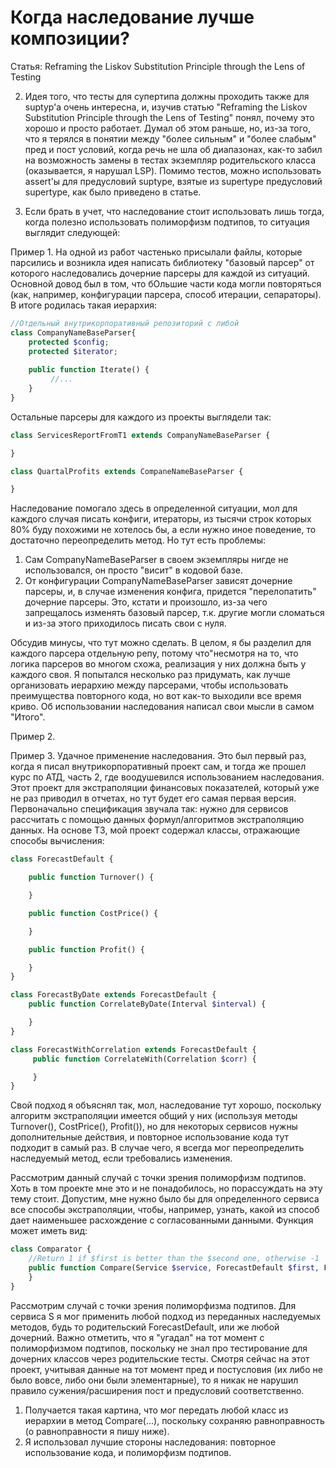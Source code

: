 # Когда наследование лучше композиции?

Статья: Reframing the Liskov Substitution Principle through the Lens of Testing

2. Идея того, что тесты для супертипа должны проходить также для suptyp'а очень интересна, и, изучив статью "Reframing the Liskov Substitution Principle through
the Lens of Testing" понял, почему это хорошо и просто работает. Думал об этом раньше, но, из-за того, что я терялся в понятии между "более сильным" и "более слабым" пред и пост условий, когда
речь не шла об диапазонах, как-то забил на возможность замены в тестах экземпляр родительского класса (оказывается, я нарушал LSP). Помимо тестов, можно использовать assert'ы для
предусловий suptype, взятые из supertype предусловий supertype, как было приведено в статье.

3. Если брать в учет, что наследование стоит использовать лишь тогда, когда полезно использовать полиморфизм подтипов, то ситуация выглядит следующей: 

Пример 1.
На одной из работ частенько присылали файлы, которые парсились и возникла идея написать библиотеку "базовый парсер" от которого наследовались дочерние парсеры для каждой из ситуаций.
Основной довод был в том, что бОльшие части кода могли повторяться (как, например, конфигурации парсера, способ итерации, сепараторы). В итоге родилась такая иерархия:

```php
//Отдельный внутрикорпоративный репозиторий с либой
class CompanyNameBaseParser{
    protected $config;
    protected $iterator;
    
    public function Iterate() {
         //...
    }
}
``` 

Остальные парсеры для каждого из проекты выглядели так:
```php
class ServicesReportFromT1 extends CompanyNameBaseParser {

}

class QuartalProfits extends CompaneNameBaseParser {

}

```

Наследование помогало здесь в определенной ситуации, мол для каждого случая писать конфиги, итераторы, из тысячи строк которых 80% буду похожими не хотелось бы, а 
если нужно иное поведение, то достаточно переопределить метод. Но тут есть проблемы:
1) Сам  CompanyNameBaseParser в своем экземпляры нигде не использовался, он просто "висит" в кодовой базе.
2) От конфигурации CompanyNameBaseParser зависят дочерние  парсеры, и, в случае изменения конфига, придется "перелопатить" дочерние парсеры. Это, кстати и произошло, из-за чего запрещалось
изменять базовый парсер, т.к. другие могли сломаться и из-за этого приходилось писать свои с нуля.

Обсудив минусы, что тут можно сделать. В целом, я бы разделил для каждого парсера отдельную репу, потому что"несмотря на то, что логика парсеров во многом схожа, реализация у них должна быть у каждого своя. Я попытался несколько раз придумать, как лучше организовать иерархию между парсерами, чтобы использовать преимущества повторного кода, но вот как-то выходили все время криво.
Об использовании наследования написал свои мысли в самом "Итого". 

Пример 2.



Пример 3.
Удачное применение наследования. Это был первый раз, когда я писал внутрикорпоративный проект сам, и тогда же прошел курс по АТД, часть 2, где воодушевился использованием
наследования. Этот проект для экстраполяции финансовых показателей, который уже не раз приводил в отчетах, но тут будет его самая первая версия.
Первоначально спецификация звучала так: нужно для сервисов рассчитать с помощью данных формул/алгоритмов экстраполяцию данных. 
На основе ТЗ, мой проект содержал классы, отражающие способы вычисления:

```php
class ForecastDefault {

    public function Turnover() {

    }

    public function CostPrice() {

    }

    public function Profit() {

    }
}

class ForecastByDate extends ForecastDefault {
    public function CorrelateByDate(Interval $interval) {

    }
}

class ForecastWithCorrelation extends ForecastDefault {
     public function CorrelateWith(Correlation $corr) {

     }
}
```

Свой подход я объяснял так, мол, наследование тут хорошо, поскольку алгоритм экстраполяции имеется общий у них (используя методы Turnover(), CostPrice(), Profit()), 
но для некоторых сервисов нужны дополнительные действия, и повторное использование кода тут подходит в самый раз. В случае чего, я всегда мог переопределить наследуемый метод, 
если требовались изменения.

Рассмотрим данный случай с точки зрения полиморфизм подтипов. Хоть в том проекте мне это и не понадобилось, но порассуждать на эту тему стоит. Допустим, мне нужно было бы для определенного
сервиса все способы экстраполяции, чтобы, например, узнать, какой из способ дает наименьшее расхождение с согласованными данными. Функция может иметь вид:

```php
class Comparator {
    //Return 1 if $first is better than the $second one, otherwise -1
    public function Compare(Service $service, ForecastDefault $first, ForecastDefault $second){
    }
}
```

Рассмотрим случай с точки зрения полиморфизма подтипов. Для сервиса S я мог применить любой подход из переданных наследуемых методов, будь то родительский ForecastDefault, или же
любой дочерний. Важно отметить, что я "угадал" на тот момент с полиморфизмом подтипов, поскольку не знал про тестирование для дочерних классов через родительские тесты. 
Смотря сейчас на этот проект, учитывая данные на тот момент пред и постусловия (их либо не было вовсе, либо они были элементарные), то я никак не нарушил правило сужения/расширения 
пост и предусловий соответственно. 
1) Получается такая картина, что мог передать любой класс из иерархии в метод Compare(...), поскольку сохраняю равноправность (о равноправности я пишу ниже).
2) Я использовал лучшие стороны наследования: повторное использование кода, и полиморфизм подтипов.
